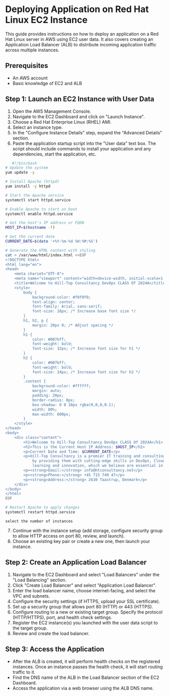 # Deploying Application on Red Hat Linux EC2 Instance

This guide provides instructions on how to deploy an application on a Red Hat Linux server in AWS using EC2 user data. It also covers creating an Application Load Balancer (ALB) to distribute incoming application traffic across multiple instances.

## Prerequisites

- An AWS account
- Basic knowledge of EC2 and ALB

## Step 1: Launch an EC2 Instance with User Data

1. Open the AWS Management Console.
2. Navigate to the EC2 Dashboard and click on "Launch Instance".
3. Choose a Red Hat Enterprise Linux (RHEL) AMI.
4. Select an instance type.
5. In the "Configure Instance Details" step, expand the "Advanced Details" section.
6. Paste the application startup script into the "User data" text box. The script should include commands to install your application and any dependencies, start the application, etc.
```bash
   #!/bin/bash
# Update the system
yum update -y

# Install Apache (httpd)
yum install -y httpd

# Start the Apache service
systemctl start httpd.service

# Enable Apache to start on boot
systemctl enable httpd.service

# Get the host's IP address or FQDN
HOST_IP=$(hostname -f)

# Get the current date
CURRENT_DATE=$(date '+%Y-%m-%d %H:%M:%S')

# Generate the HTML content with styling
cat > /var/www/html/index.html <<EOF
<!DOCTYPE html>
<html lang="en">
<head>
    <meta charset="UTF-8">
    <meta name="viewport" content="width=device-width, initial-scale=1.0">
    <title>Welcome to Hill-Top Consultancy DevOps CLASS Of 2024A</title>
    <style>
        body {
            background-color: #f0f0f0;
            text-align: center;
            font-family: Arial, sans-serif;
            font-size: 18px; /* Increase base font size */
        }
        h1, h2, p {
            margin: 20px 0; /* Adjust spacing */
        }
        h1 {
            color: #007bff;
            font-weight: bold;
            font-size: 32px; /* Increase font size for h1 */
        }
        h2 {
            color: #007bff;
            font-weight: bold;
            font-size: 24px; /* Increase font size for h2 */
        }
        .content {
            background-color: #ffffff;
            margin: auto;
            padding: 20px;
            border-radius: 8px;
            box-shadow: 0 0 10px rgba(0,0,0,0.1);
            width: 80%;
            max-width: 600px;
        }
    </style>
</head>
<body>
    <div class="content">
        <h1>Welcome to Hill-Top Consultancy DevOps CLASS Of 2024A</h1>
        <h2>This is the Current Host IP Address: $HOST_IP</h2>
        <p>Current Date and Time: $CURRENT_DATE</p>
        <p>Hill-Top Consultancy is a premier IT training and consulting firm that was founded with the vision of empowering professionals and organizations
            by providing them with cutting-edge skills in DevOps, Cloud Computing, and Software Development. Our ethos is built on the foundation of continuous
            learning and innovation, which we believe are essential in navigating the ever-evolving technology landscape.</p>
        <p><strong>Email:</strong> info@htconsultancy.net</p>
        <p><strong>Phone:</strong> +45 715 740 47</p>
        <p><strong>Address:</strong> 2630 Taastrup, Denmark</p>
    </div>
</body>
</html>
EOF

# Restart Apache to apply changes
systemctl restart httpd.service
```
`select the number of instances`

7. Continue with the instance setup (add storage, configure security group to allow HTTP access on port 80, review, and launch).
8. Choose an existing key pair or create a new one, then launch your instance.

## Step 2: Create an Application Load Balancer

1. Navigate to the EC2 Dashboard and select "Load Balancers" under the "Load Balancing" section.
2. Click "Create Load Balancer" and select "Application Load Balancer".
3. Enter the load balancer name, choose internet-facing, and select the VPC and subnets.
4. Configure the security settings (if HTTPS, upload your SSL certificate).
5. Set up a security group that allows port 80 (HTTP) or 443 (HTTPS).
6. Configure routing to a new or existing target group. Specify the protocol (HTTP/HTTPS), port, and health check settings.
7. Register the EC2 instance(s) you launched with the user data script to the target group.
8. Review and create the load balancer.

## Step 3: Access the Application

- After the ALB is created, it will perform health checks on the registered instances. Once an instance passes the health check, it will start routing traffic to it.
- Find the DNS name of the ALB in the Load Balancer section of the EC2 Dashboard.
- Access the application via a web browser using the ALB DNS name. 
